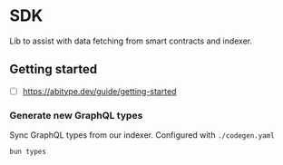 # SDK

Lib to assist with data fetching from smart contracts and indexer.

## Getting started

- [ ] <https://abitype.dev/guide/getting-started>

### Generate new GraphQL types

Sync GraphQL types from our indexer. Configured with `./codegen.yaml`

```sh
bun types
```
